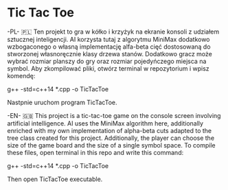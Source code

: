 # Tic Tac Toe

-PL- 🇵🇱
Ten projekt to gra w kółko i krzyżyk na ekranie konsoli z udziałem sztucznej inteligencji. AI korzysta tutaj z algorytmu MiniMax dodatkowo wzbogaconego o własną implementację alfa-beta cięć dostosowaną do stworzonej własnoręcznie klasy drzewa stanów. Dodatkowo gracz może wybrać rozmiar planszy do gry oraz rozmiar pojedyńczego miejsca na symbol.
Aby zkompilować pliki, otwórz terminal w repozytorium i wpisz komendę:

g++ -std=c++14 \*.cpp -o TicTacToe

Nastpnie uruchom program TicTacToe.

-EN- 🇬🇧
This project is a tic-tac-toe game on the console screen involving artificial intelligence. AI uses the MiniMax algorithm here, additionally enriched with my own implementation of alpha-beta cuts adapted to the tree class created for this project. Additionally, the player can choose the size of the game board and the size of a single symbol space.
To compile these files, open terminal in this repo and write this command:

g++ -std=c++14 \*.cpp -o TicTacToe

Then open TicTacToe executable.
